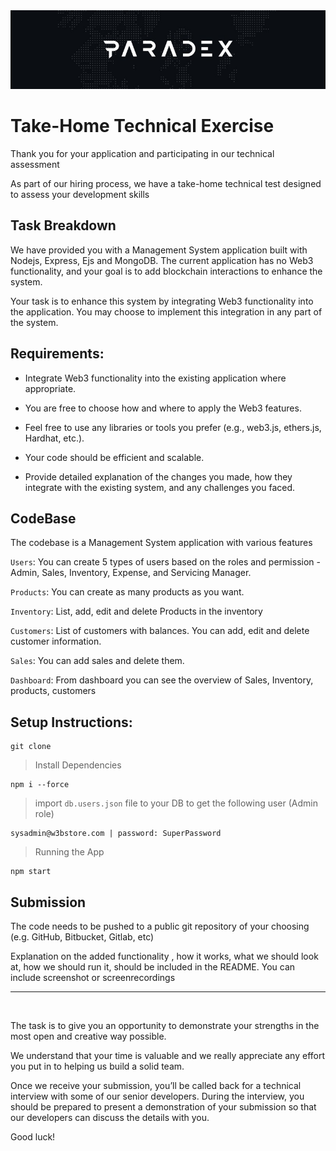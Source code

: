 
<div style="align-items:center">
  <img src="cover.jpeg"><br>
    <h1> Take-Home Technical Exercise</h1>
</div>

Thank you for your application and participating in our technical assessment


As part of our hiring process, we have a take-home technical test designed to assess your development skills 

## Task Breakdown

We have provided you with a Management System application built with Nodejs, Express, Ejs and MongoDB. The current application has no Web3 functionality, and your goal is to add blockchain interactions to enhance the system.


Your task is to enhance this system by integrating Web3 functionality into the application. You may choose to implement this integration in any part of the system.


## Requirements:

- Integrate Web3 functionality into the existing application where appropriate.

- You are free to choose how and where to apply the Web3 features. 

- Feel free to use any libraries or tools you prefer (e.g., web3.js, ethers.js, Hardhat, etc.).

- Your code should be efficient and scalable.


- Provide detailed explanation of the changes you made, how they integrate with the existing system, and any challenges you faced.


## CodeBase

The codebase is a Management System application with various features 

`Users`: You can create 5 types of users based on the roles and permission - Admin, Sales, Inventory, Expense, and Servicing Manager. 

`Products`: You can create as many products as you want.

`Inventory`: List, add, edit and delete Products in the inventory

`Customers`: List of customers with balances. You can add, edit and delete customer information. 

`Sales`: You can add sales and delete them. 

`Dashboard`: From dashboard you can see the overview of Sales, Inventory, products, customers

## Setup Instructions:

```
git clone 
```

> Install Dependencies 

```
npm i --force
``` 



> import `db.users.json` file to your DB to get the following user (Admin role)



```
sysadmin@w3bstore.com | password: SuperPassword
```


> Running the App

```
npm start
```



## Submission

The code needs to be pushed to a public git repository of your choosing (e.g. GitHub, Bitbucket, Gitlab, etc)


Explanation on the added functionality , how it works, what we should look at, how we should run it, should be included in the README. You can include screenshot or screenrecordings


<hr><br>


The task is to give you an opportunity to demonstrate your strengths in the most open and creative way possible.

We understand that your time is valuable and we really appreciate any effort you put in to helping us build a solid team.


Once we receive your submission, you’ll be called back for a technical interview with some of our senior developers. 
During the interview, you should be prepared to present a demonstration of your submission so that our developers can discuss the details with you. 


Good luck!

